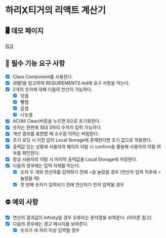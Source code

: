 # 하리X티거의 리액트 계산기

## 🖥 데모 페이지

[링크](https://lah1203.github.io/react-calculator/)

## 🎯 필수 기능 요구 사항

- [x] Class Component를 사용한다.
- [x] 레벨1을 참고하여 REQUIREMENTS.md에 요구 사항을 적는다.
- [x] 2개의 숫자에 대해 다음의 연산이 가능하다.
  - [x] 덧셈
  - [x] 뺄셈
  - [x] 곱셈
  - [x] 나눗셈
- [x] AC(All Clear)버튼을 누르면 0으로 초기화한다.
- [x] 숫자는 한번에 최대 3자리 수까지 입력 가능하다.
- [x] 계산 결과를 표현할 때 소수점 이하는 버림한다.
- [x] 초기 로딩 시 이전 값이 Local Storage에 존재한다면 초기 값으로 적용한다.
- [x] 출력값 있는 상황에 사용자의 페이지 이탈 시 confirm을 활용해 사용자의 이탈 여부를 확인한다.
- [x] 항상 사용자의 이탈 시 마지막 출력값을 Local Storage에 저장한다.
- [x] 다음의 경우에는 입력 자체를 막는다.
  - [x] 숫자 두 개와 연산자를 입력하기 전에 =을 눌렀을 경우 (연산자 입력 직후에 = 눌렀을 때)
  - [x] 첫 번째 숫자가 입력되기 전에 연산자가 먼저 입력될 경우

## ⛔️ 예외 사항

- [x] 연산의 결과값이 Infinity일 경우 오류라는 문자열을 보여준다. (아이폰 참고)
- [x] 다음의 경우에는 경고 메시지를 보여준다.
  - [x] 숫자가 네 자리 이상 입력될 경우
